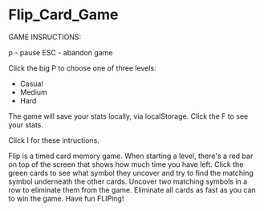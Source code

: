 # Flip_Card_Game

GAME INSRUCTIONS:

p    - pause
ESC  - abandon game

Click the big P to choose one of three levels:
- Casual
- Medium
- Hard

The game will save your stats locally, via localStorage.
Click the F to see your stats.

Click I for these intructions.

Flip is a timed card memory game. When starting a level, there's a red bar on top of the screen that shows how much time you have left.
Click the green cards to see what symbol they uncover and try to find the matching symbol underneath the other cards.
Uncover two matching symbols in a row to eliminate them from the game.
Eliminate all cards as fast as you can to win the game. Have fun FLIPing!
